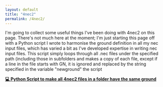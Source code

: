 ```yaml
---
layout: default
title: "4nec2"
permalink: /4nec2/
---
```


I'm going to collect some useful things I've been doing with 4nec2 on this page. There's not much here at the moment; I'm just starting this page off with a Python script
I wrote to harmonise the ground definition in all my nec input files, which has varied a bit as I've developed expertise in writing nec input files.
This script simply loops through all .nec files under the specified path (including those in subfolders and makes a copy of each file, except if a line in 
the file starts with GN, it is ignored and replaced by the string specified in the variable "newground" the script

**[💻 Python Script to make all 4nec2 files in a folder have the same ground](https://github.com/G1OJS/4nec2-utilities/blob/main/scripts/Harmonise%20Grounds.py)**
